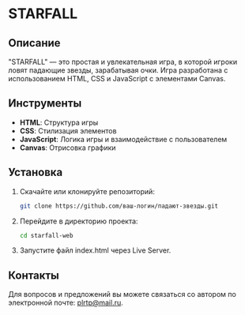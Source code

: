 # STARFALL

## Описание
"STARFALL" — это простая и увлекательная игра, в которой игроки ловят падающие звезды, зарабатывая очки. Игра разработана с использованием HTML, CSS и JavaScript с элементами Canvas.

## Инструменты
- **HTML**: Структура игры
- **CSS**: Стилизация элементов
- **JavaScript**: Логика игры и взаимодействие с пользователем
- **Canvas**: Отрисовка графики

## Установка
1. Скачайте или клонируйте репозиторий:
   ```bash
   git clone https://github.com/ваш-логин/падают-звезды.git
2. Перейдите в директорию проекта:
   ```bash
   cd starfall-web
3. Запустите файл index.html через Live Server.

## Контакты
Для вопросов и предложений вы можете связаться со автором по электронной почте: plrtp@mail.ru.
